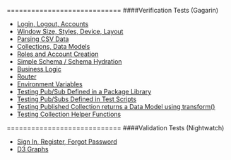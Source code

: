 

============================
####Verification Tests (Gagarin)

- [Login, Logout, Accounts](https://github.com/clinical-meteor/active-entry/blob/master/tests/gagarin/activeEntryTests.js)
- [Window Size, Styles, Device, Layout](https://github.com/clinical-meteor/active-layout/blob/master/tests/gagarin/ActiveLayoutTests.js) 
- [Parsing CSV Data](https://github.com/clinical-meteor/csv/blob/master/tests/gagarin/CsvTests.js)
- [Collections, Data Models](https://github.com/clinical-meteor/hipaa-audit-log/blob/master/tests/gagarin/HipaaAuditLogTests.js)
- [Roles and Account Creation](https://github.com/clinical-meteor/roles/blob/master/tests/gagarin/RolesTests.js)
- [Simple Schema / Schema Hydration](https://github.com/clinical-meteor/schema-hydrator/blob/master/tests/gagarin/SchemaHydratorTests.js)
- [Business Logic](https://github.com/clinical-meteor/form-builder/blob/master/tests/gagarin/FormBuilderTests.js)
- [Router](https://github.com/clinical-meteor/router/blob/develop/tests/gagarin/RouterTests.js)
- [Environment Variables](https://github.com/clinical-meteor/env/blob/master/tests/gagarin/EnvTests.js)
- [Testing Pub/Sub Defined in a Package Library](https://github.com/clinical-meteor/collaborations/blob/master/tests/gagarin/CollaborationTests.js)
- [Testing Pub/Subs Defined in Test Scripts](https://github.com/clinical-meteor/collaborations/blob/master/tests/gagarin/ScenarioPublicationTests.js)
- [Testing Published Collection returns a Data Model using transform()](https://github.com/clinical-meteor/collaborations/blob/master/tests/gagarin/CollaborationPublicationAndTransformTests.js)
- [Testing Collection Helper Functions](https://github.com/clinical-meteor/collaborations/blob/master/tests/gagarin/CollaborationGraphTests.js)

============================
####Validation Tests (Nightwatch)


- [Sign In, Register, Forgot Password](https://github.com/clinical-meteor/active-entry/blob/master/tests/nightwatch/walkthroughs/activeEntryWalkthrough.js)
- [D3 Graphs](https://github.com/clinical-meteor/graphs-dailystats/blob/master/tests/nightwatch/components/reviewDailyStatsChart.js)


